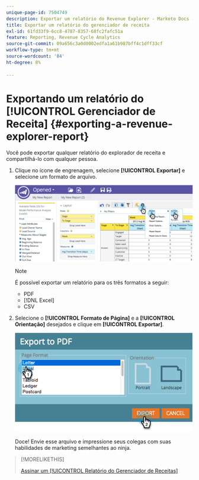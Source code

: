 ```yaml
---
unique-page-id: 7504749
description: Exportar um relatório do Revenue Explorer - Marketo Docs - Documentação do produto
title: Exportar um relatório do gerenciador de receita
exl-id: 61fd33f9-6cc8-4787-8357-68fc2fafc51a
feature: Reporting, Revenue Cycle Analytics
source-git-commit: 09a656c3a0d0002edfa1a61b987bff4c1dff33cf
workflow-type: tm+mt
source-wordcount: '84'
ht-degree: 8%

---
```


# Exportando um relatório do [!UICONTROL Gerenciador de Receita] {#exporting-a-revenue-explorer-report}

Você pode exportar qualquer relatório do explorador de receita e compartilhá-lo com qualquer pessoa.

1. Clique no ícone de engrenagem, selecione **[!UICONTROL Exportar]** e selecione um formato de arquivo.

   ![](assets/image2015-3-26-14-3a2-3a19.png)

   >[!NOTE]
   >
   >É possível exportar um relatório para os três formatos a seguir:
   >
   >* PDF
   >* [!DNL Excel]
   >* CSV

1. Selecione o **[!UICONTROL Formato de Página]** e a **[!UICONTROL Orientação]** desejados e clique em **[!UICONTROL Exportar]**.

   ![](assets/image2015-3-27-16-3a18-3a34.png)

   Doce! Envie esse arquivo e impressione seus colegas com suas habilidades de marketing semelhantes ao ninja.

>[!MORELIKETHIS]
>
>[Assinar um [!UICONTROL Relatório do Gerenciador de Receitas]](/help/marketo/product-docs/reporting/revenue-cycle-analytics/revenue-explorer/subscribe-to-a-revenue-explorer-report.md)
